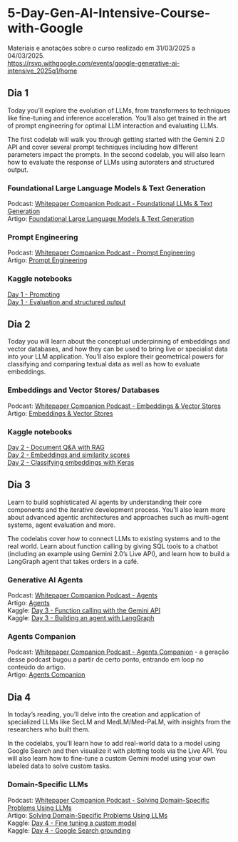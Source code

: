 # 5-Day-Gen-AI-Intensive-Course-with-Google
Materiais e anotações sobre o curso realizado em 31/03/2025 a 04/03/2025.  
https://rsvp.withgoogle.com/events/google-generative-ai-intensive_2025q1/home  


## Dia 1

Today you’ll explore the evolution of LLMs, from transformers to techniques like fine-tuning and inference acceleration. You’ll also get trained in the art of prompt engineering for optimal LLM interaction and evaluating LLMs.  

The first codelab will walk you through getting started with the Gemini 2.0 API and cover several prompt techniques including how different parameters impact the prompts. In the second codelab, you will also learn how to evaluate the response of LLMs using autoraters and structured output.  

### Foundational Large Language Models & Text Generation
Podcast: [Whitepaper Companion Podcast - Foundational LLMs & Text Generation](https://youtu.be/Na3O4Pkbp-U?si=Fn5Ry61eChrIThgN)  
Artigo: [Foundational Large Language Models & Text Generation](https://www.kaggle.com/whitepaper-foundational-llm-and-text-generation)  

### Prompt Engineering
Podcast: [Whitepaper Companion Podcast - Prompt Engineering](https://youtu.be/CFtX0ZyLSAY?si=iimK8ne0fUKLfKrF)  
Artigo: [Prompt Engineering](https://www.kaggle.com/whitepaper-prompt-engineering)  

### Kaggle notebooks
[Day 1 - Prompting](https://www.kaggle.com/code/markishere/day-1-prompting)  
[Day 1 - Evaluation and structured output](https://www.kaggle.com/code/markishere/day-1-evaluation-and-structured-output)  


## Dia 2

Today you will learn about the conceptual underpinning of embeddings and vector databases, and how they can be used to bring live or specialist data into your LLM application. You’ll also explore their geometrical powers for classifying and comparing textual data as well as how to evaluate embeddings.  

### Embeddings and Vector Stores/ Databases
Podcast: [Whitepaper Companion Podcast - Embeddings & Vector Stores](https://youtu.be/xCAVsst6WJ8?si=I3lBGOg8IhMcSXBC)  
Artigo: [Embeddings & Vector Stores](https://www.kaggle.com/whitepaper-embeddings-and-vector-stores)  

### Kaggle notebooks
[Day 2 - Document Q&A with RAG](https://www.kaggle.com/code/markishere/day-2-document-q-a-with-rag)  
[Day 2 - Embeddings and similarity scores](https://www.kaggle.com/code/markishere/day-2-embeddings-and-similarity-scores)  
[Day 2 - Classifying embeddings with Keras](https://www.kaggle.com/code/markishere/day-2-classifying-embeddings-with-keras)  


## Dia 3

Learn to build sophisticated AI agents by understanding their core components and the iterative development process. You'll also learn more about advanced agentic architectures and approaches such as multi-agent systems, agent evaluation and more.  

The codelabs cover how to connect LLMs to existing systems and to the real world. Learn about function calling by giving SQL tools to a chatbot (including an example using Gemini 2.0’s Live API), and learn how to build a LangGraph agent that takes orders in a café.  

### Generative AI Agents
Podcast: [Whitepaper Companion Podcast - Agents](https://youtu.be/D3Kaqz7VW28?si=MIODOwrvIuNv7jPp)  
Artigo: [Agents](https://www.kaggle.com/whitepaper-agents)  
Kaggle: [Day 3 - Function calling with the Gemini API](https://www.kaggle.com/code/markishere/day-3-function-calling-with-the-gemini-api)  
Kaggle: [Day 3 - Building an agent with LangGraph](https://www.kaggle.com/code/markishere/day-3-building-an-agent-with-langgraph/)  

### Agents Companion
Podcast: [Whitepaper Companion Podcast - Agents Companion](https://youtu.be/7rbSwt-7odQ?si=dkGf4a9khLPR-MF0) - a geração desse podcast bugou a partir de certo ponto, entrando em loop no conteúdo do artigo.  
Artigo: [Agents Companion](https://www.kaggle.com/whitepaper-agent-companion)  


## Dia 4

In today’s reading, you’ll delve into the creation and application of specialized LLMs like SecLM and MedLM/Med-PaLM, with insights from the researchers who built them.  

In the codelabs, you'll learn how to add real-world data to a model using Google Search and then visualize it with plotting tools via the Live API. You will also learn how to fine-tune a custom Gemini model using your own labeled data to solve custom tasks.  

### Domain-Specific LLMs
Podcast: [Whitepaper Companion Podcast - Solving Domain-Specific Problems Using LLMs](https://youtu.be/MWqspvVvNzA?si=4rp26w39yMqfdUd4)  
Artigo: [Solving Domain-Specific Problems Using LLMs](https://www.kaggle.com/whitepaper-solving-domains-specific-problems-using-llms)  
Kaggle: [Day 4 - Fine tuning a custom model](https://www.kaggle.com/code/markishere/day-4-fine-tuning-a-custom-model)  
Kaggle: [Day 4 - Google Search grounding](https://www.kaggle.com/code/markishere/day-4-google-search-grounding)  

